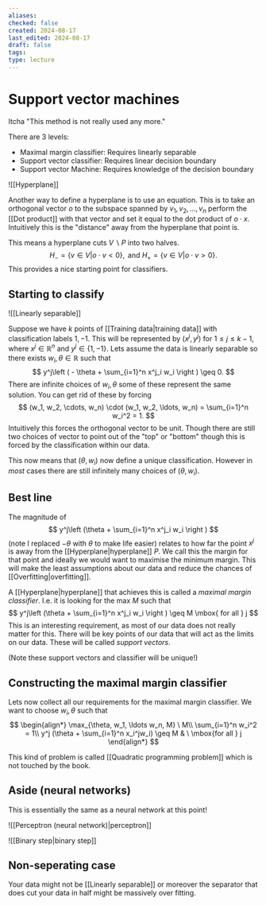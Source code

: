 ```yaml
---
aliases: 
checked: false
created: 2024-08-17
last_edited: 2024-08-17
draft: false
tags: 
type: lecture
---
```

# Support vector machines

Itcha "This method is not really used any more."

There are 3 levels:
- Maximal margin classifier: Requires linearly separable
- Support vector classifier: Requires linear decision boundary
- Support vector Machine: Requires knowledge of the decision boundary

![[Hyperplane]]

Another way to define a hyperplane is to use an equation. This is to take an orthogonal vector $o$ to the subspace spanned by $v_1, v_2, \ldots, v_n$ perform the [[Dot product]] with that vector and set it equal to the dot product of $o \cdot x$. Intuitively this is the "distance" away from the hyperplane that point is.

This means a hyperplane cuts $V \backslash P$ into two halves.
$$
H_- =\{v \in V \vert o \cdot v < 0\}, \mbox{ and } H_+ = \{v \in V \vert o \cdot v > 0 \}.
$$
This provides a nice starting point for classifiers.

## Starting to classify

![[Linearly separable]]

Suppose we have $k$ points of [[Training data|training data]] with classification labels $1, -1$. This will be represented by $(x^j, y^j)$ for $1 \leq j \leq k-1$, where $x^j \in \mathbb{R}^n$ and $y^j \in \{1, -1\}$. Lets assume the data is linearly separable so there exists $w_i, \theta \in \mathbb{R}$ such that
$$
y^j\left ( - \theta + \sum_{i=1}^n x^j_i w_i \right ) \geq 0.
$$
There are infinite choices of $w_i, \theta$ some of these represent the same solution. You can get rid of these by forcing
$$
(w_1, w_2, \cdots, w_n) \cdot (w_1, w_2, \ldots, w_n) = \sum_{i=1}^n w_i^2 = 1.
$$
Intuitively this forces the orthogonal vector to be unit. Though there are still two choices of vector to point out of the "top" or "bottom" though this is forced by the classification within our data.

This now means that $(\theta, w_i)$ now define a unique classification. However in *most* cases there are still infinitely many choices of $(\theta, w_i)$. 

## Best line

The magnitude of
$$
y^j\left (\theta + \sum_{i=1}^n x^j_i w_i \right )
$$
(note I replaced $-\theta$ with $\theta$ to make life easier) relates to how far the point $x^j$ is away from the [[Hyperplane|hyperplane]] $P$. We call this the margin for that point and ideally we would want to maximise the minimum margin. This will make the least assumptions about our data and reduce the chances of [[Overfitting|overfitting]].

A [[Hyperplane|hyperplane]] that achieves this is called a *maximal margin classifier*. I.e. it is looking for the max $M$ such that
$$
y^j\left (\theta + \sum_{i=1}^n x^j_i w_i \right ) \geq M \mbox{ for all } j
$$
This is an interesting requirement, as most of our data does not really matter for this. There will be key points of our data that will act as the limits on our data. These will be called *support vectors*. 

(Note these support vectors and classifier will be unique!)

## Constructing the maximal margin classifier

Lets now collect all our requirements for the maximal margin classifier. We want to choose $w_i, \theta$ such that
$$
\begin{align*}
\max_{\theta, w_1, \ldots w_n, M} \ M\\
\sum_{i=1}^n w_i^2 = 1\\
y^j (\theta + \sum_{i=1}^n x_i^jw_i) \geq M & \ \mbox{for all } j
\end{align*}
$$

This kind of problem is called [[Quadratic programming problem]] which is not touched by the book. 

## Aside (neural networks)

This is essentially the same as a neural network at this point!

![[Perceptron (neural network)|perceptron]]

![[Binary step|binary step]]

## Non-seperating case

Your data might not be [[Linearly separable]] or moreover the separator that does cut your data in half might be massively over fitting.

